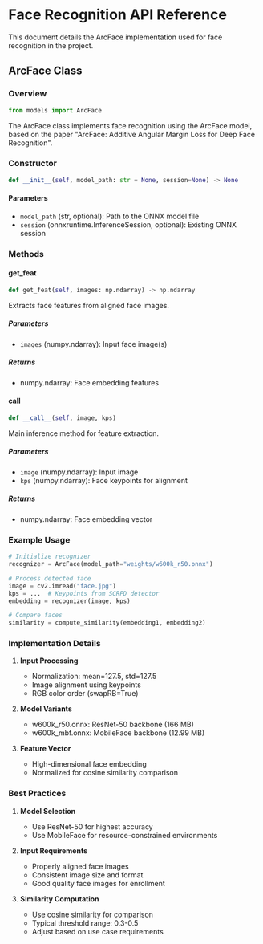 # Face Recognition API Reference

This document details the ArcFace implementation used for face recognition in the project.

## ArcFace Class

### Overview

```python
from models import ArcFace
```

The ArcFace class implements face recognition using the ArcFace model, based on the paper "ArcFace: Additive Angular Margin Loss for Deep Face Recognition".

### Constructor

```python
def __init__(self, model_path: str = None, session=None) -> None
```

#### Parameters
- `model_path` (str, optional): Path to the ONNX model file
- `session` (onnxruntime.InferenceSession, optional): Existing ONNX session

### Methods

#### get_feat
```python
def get_feat(self, images: np.ndarray) -> np.ndarray
```

Extracts face features from aligned face images.

##### Parameters
- `images` (numpy.ndarray): Input face image(s)

##### Returns
- numpy.ndarray: Face embedding features

#### __call__
```python
def __call__(self, image, kps)
```

Main inference method for feature extraction.

##### Parameters
- `image` (numpy.ndarray): Input image
- `kps` (numpy.ndarray): Face keypoints for alignment

##### Returns
- numpy.ndarray: Face embedding vector

### Example Usage

```python
# Initialize recognizer
recognizer = ArcFace(model_path="weights/w600k_r50.onnx")

# Process detected face
image = cv2.imread("face.jpg")
kps = ...  # Keypoints from SCRFD detector
embedding = recognizer(image, kps)

# Compare faces
similarity = compute_similarity(embedding1, embedding2)
```

### Implementation Details

1. **Input Processing**
   - Normalization: mean=127.5, std=127.5
   - Image alignment using keypoints
   - RGB color order (swapRB=True)

2. **Model Variants**
   - w600k_r50.onnx: ResNet-50 backbone (166 MB)
   - w600k_mbf.onnx: MobileFace backbone (12.99 MB)

3. **Feature Vector**
   - High-dimensional face embedding
   - Normalized for cosine similarity comparison

### Best Practices

1. **Model Selection**
   - Use ResNet-50 for highest accuracy
   - Use MobileFace for resource-constrained environments

2. **Input Requirements**
   - Properly aligned face images
   - Consistent image size and format
   - Good quality face images for enrollment

3. **Similarity Computation**
   - Use cosine similarity for comparison
   - Typical threshold range: 0.3-0.5
   - Adjust based on use case requirements
